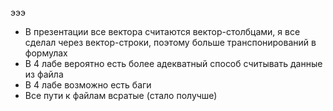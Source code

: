 эээ
* В презентации все вектора считаются вектор-столбцами, я все сделал через вектор-строки, поэтому больше транспонирований в формулах
* В 4 лабе вероятно есть более адекватный способ считывать данные из файла
* В 4 лабе возможно есть баги
* Все пути к файлам всратые (стало получше)
